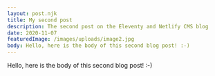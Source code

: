 ```yaml
---
layout: post.njk
title: My second post
description: The second post on the Eleventy and Netlify CMS blog
date: 2020-11-07
featuredImage: /images/uploads/image2.jpg
body: Hello, here is the body of this second blog post! :-) 
---
```


Hello, here is the body of this second blog post! :-) 